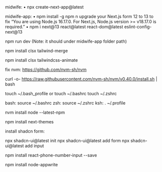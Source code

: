 midwife:
• npx create-next-app@latest

midwife-app:
• npm install -g npm
n
upgrade your Next.js form 12 to 13 to fix “You are using Node.js 16.17.0. For Next.js, Node.js version >= v18.17.0 is required.”
• npm i next@13 react@latest react-dom@latest eslint-config-next@13

npm run dev (Note: it should under midwife-app folder path)

npm install clsx tailwind-merge

npm install clsx tailwindcss-animate

fix nvm:
https://github.com/nvm-sh/nvm

curl -o- https://raw.githubusercontent.com/nvm-sh/nvm/v0.40.0/install.sh | bash

touch ~/.bash_profile or touch ~/.bashrc
touch ~/.zshrc

bash: source ~/.bashrc
zsh: source ~/.zshrc
ksh: . ~/.profile

nvm install node --latest-npm

npm install next-themes

install shadcn form:

npx shadcn-ui@latest init
npx shadcn-ui@latest add form
npx shadcn-ui@latest add input

npm install react-phone-number-input --save

npm install node-appwrite
